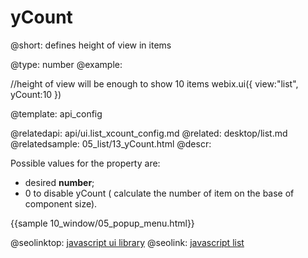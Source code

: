 yCount
=============


@short:
	defines height of view in items

@type:  number
@example:

//height of view will be enough to show 10 items
webix.ui({
	view:"list",
    yCount:10
})


@template:	api_config

@relatedapi:
	api/ui.list_xcount_config.md
@related:
	desktop/list.md
@relatedsample:
	05_list/13_yCount.html
@descr:

Possible values for the property are:

- desired **number**;
- 0 to disable yCount ( calculate the number of item on the base of component size).

{{sample 10_window/05_popup_menu.html}}




@seolinktop: [javascript ui library](https://webix.com)
@seolink: [javascript list](https://webix.com/widget/list/)